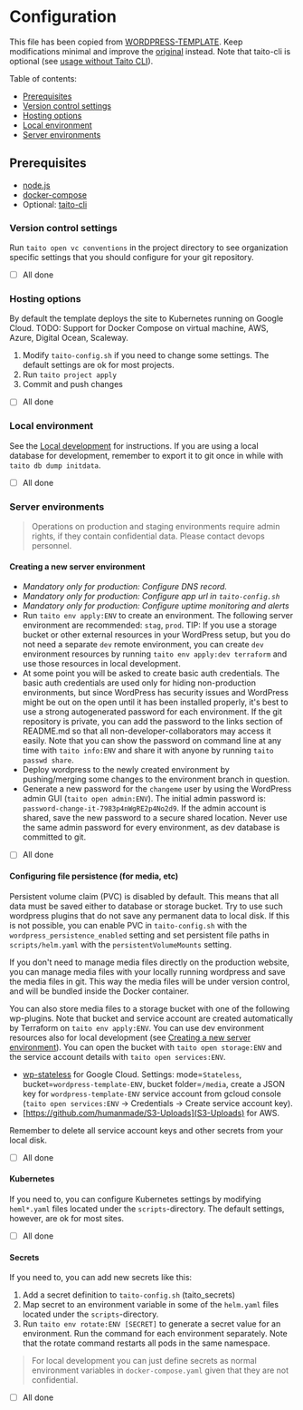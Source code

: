 # Configuration

This file has been copied from [WORDPRESS-TEMPLATE](https://github.com/TaitoUnited/WORDPRESS-TEMPLATE/). Keep modifications minimal and improve the [original](https://github.com/TaitoUnited/WORDPRESS-TEMPLATE/blob/dev/CONFIGURATION.md) instead. Note that taito-cli is optional (see [usage without Taito CLI](DEVELOPMENT.md#usage-without-taito-cli)).

Table of contents:

* [Prerequisites](#prerequisites)
* [Version control settings](#version-control-settings)
* [Hosting options](#hosting-options)
* [Local environment](#local-environment)
* [Server environments](#server-environments)

## Prerequisites

* [node.js](https://nodejs.org/)
* [docker-compose](https://docs.docker.com/compose/install/)
* Optional: [taito-cli](https://github.com/TaitoUnited/taito-cli#readme)

### Version control settings

Run `taito open vc conventions` in the project directory to see organization specific settings that you should configure for your git repository.

* [ ] All done

### Hosting options

By default the template deploys the site to Kubernetes running on Google Cloud. TODO: Support for Docker Compose on virtual machine, AWS, Azure, Digital Ocean, Scaleway.

1. Modify `taito-config.sh` if you need to change some settings. The default settings are ok for most projects.
2. Run `taito project apply`
3. Commit and push changes

* [ ] All done

### Local environment

See the [Local development](#local-development) for instructions. If you are using a local database for development, remember to export it to git once in while with `taito db dump initdata`.

* [ ] All done

### Server environments

> Operations on production and staging environments require admin rights, if they contain confidential data. Please contact devops personnel.

#### Creating a new server environment

* *Mandatory only for production: Configure DNS record.*
* *Mandatory only for production: Configure app url in `taito-config.sh`*
* *Mandatory only for production: Configure uptime monitoring and alerts*
* Run `taito env apply:ENV` to create an environment. The following server environment are recommended: `stag`, `prod`. TIP: If you use a storage bucket or other external resources in your WordPress setup, but you do not need a separate `dev` remote environment, you can create `dev` environment resources by running `taito env apply:dev terraform` and use those resources in local development.
* At some point you will be asked to create basic auth credentials. The basic auth credentials are used only for hiding non-production environments, but since WordPress has security issues and WordPress might be out on the open until it has been installed properly, it's best to use a strong autogenerated password for each environment. If the git repository is private, you can add the password to the links section of README.md so that all non-developer-collaborators may access it easily. Note that you can show the password on command line at any time with `taito info:ENV` and share it with anyone by running `taito passwd share`.
* Deploy wordpress to the newly created environment by pushing/merging some changes to the environment branch in question.
* Generate a new password for the `changeme` user by using the WordPress admin GUI (`taito open admin:ENV`). The initial admin password is: `password-change-it-7983p4nWgRE2p4No2d9`. If the admin account is shared, save the new password to a secure shared location. Never use the same admin password for every environment, as dev database is committed to git.

* [ ] All done

#### Configuring file persistence (for media, etc)

Persistent volume claim (PVC) is disabled by default. This means that all data must be saved either to database or storage bucket. Try to use such wordpress plugins that do not save any permanent data to local disk. If this is not possible, you can enable PVC in `taito-config.sh` with the `wordpress_persistence_enabled` setting and set persistent file paths in `scripts/helm.yaml` with the `persistentVolumeMounts` setting.

If you don't need to manage media files directly on the production website, you can manage media files with your locally running wordpress and save the media files in git. This way the media files will be under version control, and will be bundled inside the Docker container.

You can also store media files to a storage bucket with one of the following wp-plugins. Note that bucket and service account are created automatically by Terraform on `taito env apply:ENV`. You can use dev environment resources also for local development (see [Creating a new server environment](#creating-a-new-server-environment)). You can open the bucket with `taito open storage:ENV` and the service account details with `taito open services:ENV`.
  * [wp-stateless](https://wordpress.org/plugins/wp-stateless/) for Google Cloud. Settings: mode=`Stateless`, bucket=`wordpress-template-ENV`, bucket folder=`/media`, create a JSON key for `wordpress-template-ENV` service account from gcloud console (`taito open services:ENV` -> Credentials -> Create service account key).
  * [https://github.com/humanmade/S3-Uploads](S3-Uploads) for AWS.

Remember to delete all service account keys and other secrets from your local disk.

* [ ] All done

#### Kubernetes

If you need to, you can configure Kubernetes settings by modifying `heml*.yaml` files located under the `scripts`-directory. The default settings, however, are ok for most sites.

* [ ] All done

#### Secrets

If you need to, you can add new secrets like this:

1. Add a secret definition to `taito-config.sh` (taito_secrets)
2. Map secret to an environment variable in some of the `helm.yaml` files located under the `scripts`-directory.
3. Run `taito env rotate:ENV [SECRET]` to generate a secret value for an environment. Run the command for each environment separately. Note that the rotate command restarts all pods in the same namespace.

> For local development you can just define secrets as normal environment variables in `docker-compose.yaml` given that they are not confidential.

* [ ] All done
